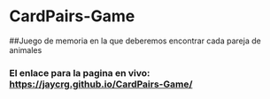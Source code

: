 # CardPairs-Game
##Juego de memoria en la que deberemos encontrar cada pareja de animales  
### El enlace para la pagina en vivo:  https://jaycrg.github.io/CardPairs-Game/
